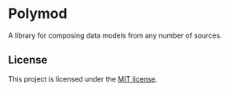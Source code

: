 # Polymod

A library for composing data models from any number of sources.

## License

This project is licensed under the [MIT license](license.txt).